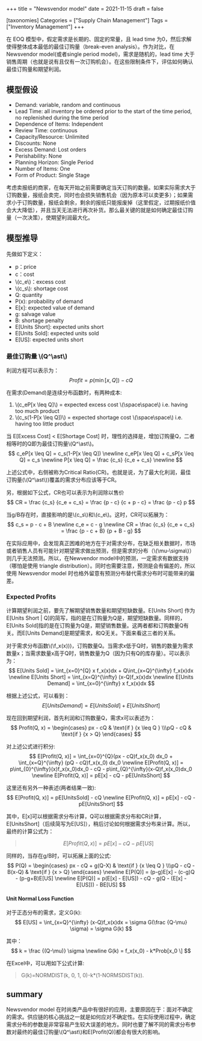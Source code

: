 +++
title = "Newsvendor model"
date = 2021-11-15
draft = false

[taxonomies]
Categories = ["Supply Chain Management"]
Tags = ["Inventory Management"]
+++

在 EOQ 模型中，假定需求是长期的、固定的常量，且 lead time 为0，然后求解使得整体成本最低的最佳订购量（break-even analysis）。作为对比，在 Newsvendor model(或者single period model)，需求是随机的，lead time 大于销售周期（也就是说有且仅有一次订购机会）。在这些限制条件下，评估如何确认最佳订购量和期望利润。

<!-- more -->


## 模型假设
- Demand: variable, random and continuous
- Lead Time: all inventory be ordered prior to the start of the time period, no replenished during the time period
- Dependence of Items: Independent
- Review Time: continuous
- Capacity/Resource: Unlimited
- Discounts: None
- Excess Demand: Lost orders
- Perishability: None
- Planning Horizon: Single Period
- Number of Items: One
- Form of Product: Single Stage

考虑卖报纸的商家，在每天开始之前需要确定当天订购的数量。如果实际需求大于订购数量，报纸会卖完，同时也会损失销售机会（因为原本可以卖更多）；如果需求小于订购数量，报纸会剩余，剩余的报纸只能报废掉（这里假定，过期报纸价值会大大降低），并且当天无法进行再次补货。那么最关键的就是如何确定最佳订购量（一次决策），使期望利润最大化。

## 模型推导

先做如下定义：
- p：price
- c：cost
- \\(c_e\\)：excess cost
- \\(c_s\\): shortage cost
- Q: quantity
- P(x): probability of demand
- E[x]: expected value of demand
- g: salvage value
- B: shortage penalty
- E[Units Short]: expected units short
- E[Units Sold]: expected units sold
- E[US]: expected units short


### 最佳订购量 \\(Q^\ast\\)
利润方程可以表示为：
$$Profit = p(\min[x, Q]) - cQ$$

在需求(Demand)是连续分布函数时，有两种成本:
1. \\(c_eP[x \leq Q]\\) = expected excess cost \\(\space\space\\)   i.e. having too much product
2. \\(c_s(1-P[x \leq Q])\\) = expected shortage cost \\(\space\space\\)   i.e. having too little product

当 E[Excess Cost] < E[Shortage Cost] 时，理性的选择是，增加订购量Q，二者相等时的Q即为最佳订购量\\(Q^\ast\\)。
$$
c_eP[x \leq Q] = c_s(1-P[x \leq Q]) \newline
c_eP[x \leq Q] + c_sP[x \leq Q] = c_s \newline
P[x \leq Q] = \frac {c_s} {c_e + c_s} \newline
$$

上述公式中，右侧被称为Critical Ratio(CR)。也就是说，为了最大化利润，最佳订购量(\\(Q^\ast\\))覆盖的需求分布应该等于CR。

另，根据如下公式，CR也可以表示为利润除以售价
$$
CR = \frac {c_s} {c_e + c_s} = \frac {p - c} {c + p - c} = \frac {p - c} p
$$

当g/B存在时，直接影响的是\\(c_s\\)和\\(c_e\\)。这时，CR可以拓展为：
$$
c_s = p - c + B \newline
c_e = c - g \newline
CR = \frac {c_s} {c_e + c_s} = \frac {p - c + B} {p + B - g}
$$

在实际应用中，会发现真正困难的地方在于对需求分布，在缺乏相关数据时，市场或者销售人员有可能针对期望需求做出预测，但是需求的分布（\\(\mu-\sigma\\)）则几乎无法预测。所以，在Newvendor model中的预测，一定需求有数据支持（哪怕是使用 triangle distribution）。同时也需要注意，预测是会有偏差的，所以使用 Newsvendor model 时也格外留意有预测分布替代需求分布时可能带来的偏差。

### Expected Profits

计算期望利润之前，要先了解期望销售数量和期望短缺数量。E[Units Short] 作为E[Units Short | Q]的简写，指的是在订购量为Q是，期望短缺数量。同样的，E[Units Sold]指的是在订购量为Q是，期望销售数量。这两者都和订购数量Q有关。而E[Units Demand]是期望需求，和Q无关。下面来看这三者的关系。

对于需求分布函数\\(\f_x(x)\))，订购数量Q。当需求x低于Q时，销售的数量为需求数量x；当需求数量x高于Q时，销售数量为Q（因为只有Q的库存量）。可以表示为：
$$
E[Units Sold] = \int_{x=0}^{Q} x f_x(x)dx + Q\int_{x=Q}^{\infty} f_x(x)dx \newline
E[Units Short] = \int_{x=Q}^{\infty} (x-Q)f_x(x)dx \newline
E[Units Demand] = \int_{x=0}^{\infty} x f_x(x)dx
$$

根据上述公式，可以看到：
$$E[Units Demand] = E[Units Sold] + E[Units Short] $$

现在回到期望利润，首先利润和订购数量Q，需求x可以表述为：
$$
Profit(Q, x) = \begin{cases}
px - cQ & \text{if } {x \leq Q }
\\\pQ - cQ & \text{if } {x > Q}
\end{cases}
$$

对上述公式进行积分:
$$
E[Profit(Q, x)] = \int_{x=0}^{Q}(px - cQ)f_x(x_0) dx_0 + \int_{x=Q}^{\infty} (pQ - cQ)f_x(x_0) dx_0 \newline
E[Profit(Q, x)] = p\int_{0}^{\infty}(x)f_x(x_0)dx_0 - cQ - p\int_{Q}^{\infty}(x-Q)f_x(x_0)dx_0 \newline
E[Profit(Q, x)] = pE[x] - cQ - pE[UnitsShort]
$$

这里还有另外一种表述(两者结果一致):
$$
E[Profit(Q, x)] = pE[UnitsSold] - cQ \newline
E[Profit(Q, x)] = pE[x] - cQ - pE[UnitsShort]
$$

其中，E[x]可以根据需求分布计算，Q可以根据需求分布和CR计算，E[UnitsShort]（后续简写为E[US]），稍后讨论如何根据需求分布来计算。所以，最终的计算公式为：
> $$ E[Profit(Q, x)] = pE[x] - cQ - pE[US] $$

同样的，当存在g/B时，可以拓展上面的公式:
$$ 
P(Q) = \begin{cases}
px - cQ + g(Q-X) & \text{if } {x \leq Q }
\\\pQ - cQ - B(x-Q) & \text{if } {x > Q}
\end{cases} \newline
E[P(Q)] = (p-g)E[x] - (c-g)Q - (p-g+B)E[US] \newline
E[P(Q)] = p(E[x] - E[US]) - cQ - g(Q - (E[x] - E[US])) - BE[US]
$$

#### Unit Normal Loss Function

对于正态分布的需求，定义G(k):
$$ E[US] = \int_{x=Q}^{\infty} (x-Q)f_x(x)dx = \sigma G(\frac {Q-\mu} \sigma) = \sigma G(k) $$

其中：
$$ k = \frac {(Q-\mu)} \sigma \newline
G(k) = f_x(x_0) - k*Prob[x_0 \] $$

在Excel中，可以用如下公式计算: 
> G(k)=NORMDIST(k, 0, 1, 0)-k*(1-NORMSDIST(k)).

## summary

Newsvendor model 在时尚类产品中有很好的应用，主要原因在于：面对不确定的需求。供应链的核心挑战之一就是如何应对不确定性。在实际使用过程中，确定需求分布的参数是非常容易产生较大误差的地方。同时也要了解不同的需求分布参数对最终的最佳订购量\\(Q^\ast\\)和E[Profit(Q)]都会有很大的影响。